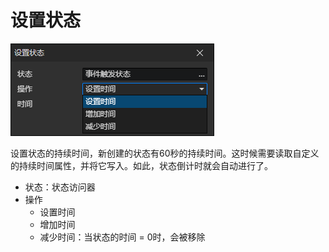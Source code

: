 # 设置状态

![](img/setState-1.png)

设置状态的持续时间，新创建的状态有60秒的持续时间。这时候需要读取自定义的持续时间属性，并将它写入。如此，状态倒计时就会自动进行了。

- 状态：状态访问器
- 操作
  - 设置时间
  - 增加时间
  - 减少时间：当状态的时间 = 0时，会被移除